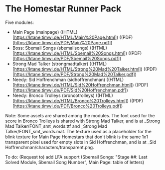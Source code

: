 # The Homestar Runner Pack

Five modules:

* Main Page (mainpage) ((HTML)[https://ktane.timwi.de/HTML/Main%20Page.html]) ((PDF)[https://ktane.timwi.de/PDF/Main%20Page.pdf])
* Boss: Sbemail Songs (sbemailsongs) ((HTML)[https://ktane.timwi.de/HTML/Sbemail%20Songs.html]) ((PDF)[https://ktane.timwi.de/PDF/Sbemail%20Songs.pdf])
* Strong Mad Talker (strongmadtalker) ((HTML)[https://ktane.timwi.de/HTML/Strong%20Mad%20Talker.html]) ((PDF)[https://ktane.timwi.de/PDF/Strong%20Mad%20Talker.pdf])
* Needy: Sid Hoffrenchman (sidhoffrenchman) ((HTML)[https://ktane.timwi.de/HTML/Sid%20Hoffrenchman.html]) ((PDF)[https://ktane.timwi.de/PDF/Sid%20Hoffrenchman.pdf])
* Needy: Bronco Trolleys (broncotrolleys) ((HTML)[https://ktane.timwi.de/HTML/Bronco%20Trolleys.html]) ((PDF)[https://ktane.timwi.de/PDF/Bronco%20Trolleys.pdf])

Note: Some assets are shared among the modules.
The font used for the score in Bronco Trolleys is shared with Strong Mad Talker, and is at \_Strong Mad Talker/FONT\_smt\_words.ttf and \_Strong Mad Talker/FONT\_smt\_words.mat.
The texture used as a placeholder for the blink texture for Main Page Homestars that don't blink is the same 1x1 transparent pixel used for empty slots in Sid Hoffrenchman, and is at _Sid Hoffrenchman/characters/transparent.png.

To do: (Request to) add LFA support (Sbemail Songs: "Stage ##: Last Solved Module, Sbemail Song Number", Main Page: table of letters)
